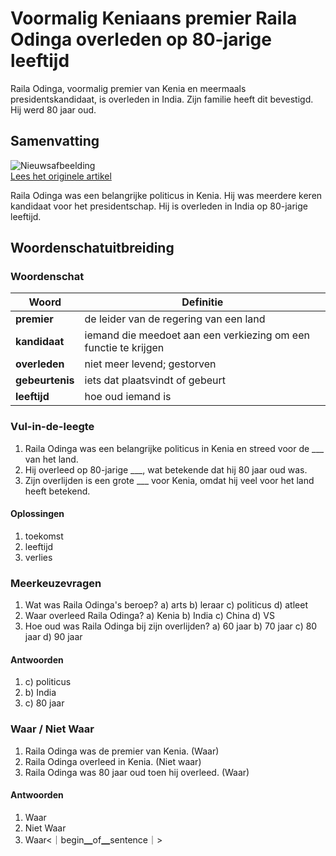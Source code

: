 # Voormalig Keniaans premier Raila Odinga overleden op 80-jarige leeftijd

Raila Odinga, voormalig premier van Kenia en meermaals presidentskandidaat, is overleden in India. Zijn familie heeft dit bevestigd. Hij werd 80 jaar oud.

## Samenvatting

![Nieuwsafbeelding](https://prod-img.standaard.be/public/nieuws/vho9p1-kenya-obit-raila-odinga/alternates/BASE_SIXTEEN_NINE/Kenya%20Obit%20Raila%20Odinga)   
[Lees het originele artikel](https://www.standaard.be/buitenland/voormalig-keniaans-premier-raila-odinga-overleden-op-80-jarige-leeftijd/97583487.html)

Raila Odinga was een belangrijke politicus in Kenia. Hij was meerdere keren kandidaat voor het presidentschap. Hij is overleden in India op 80-jarige leeftijd.

## Woordenschatuitbreiding

### Woordenschat

| Woord | Definitie |
|-------|-----------|
| **premier** | de leider van de regering van een land |
| **kandidaat** | iemand die meedoet aan een verkiezing om een functie te krijgen |
| **overleden** | niet meer levend; gestorven |
| **gebeurtenis** | iets dat plaatsvindt of gebeurt |
| **leeftijd** | hoe oud iemand is |

### Vul-in-de-leegte
1. Raila Odinga was een belangrijke politicus in Kenia en streed voor de ___ van het land.
2. Hij overleed op 80-jarige ___, wat betekende dat hij 80 jaar oud was.
3. Zijn overlijden is een grote ___ voor Kenia, omdat hij veel voor het land heeft betekend.

#### Oplossingen
1. toekomst
2. leeftijd
3. verlies

### Meerkeuzevragen
1. Wat was Raila Odinga's beroep?
a) arts b) leraar c) politicus d) atleet
2. Waar overleed Raila Odinga?
a) Kenia b) India c) China d) VS
3. Hoe oud was Raila Odinga bij zijn overlijden?
a) 60 jaar b) 70 jaar c) 80 jaar d) 90 jaar

#### Antwoorden
1. c) politicus
2. b) India
3. c) 80 jaar

### Waar / Niet Waar
1. Raila Odinga was de premier van Kenia. (Waar)
2. Raila Odinga overleed in Kenia. (Niet waar)
3. Raila Odinga was 80 jaar oud toen hij overleed. (Waar)

#### Antwoorden
1. Waar
2. Niet Waar
3. Waar<｜begin▁of▁sentence｜>